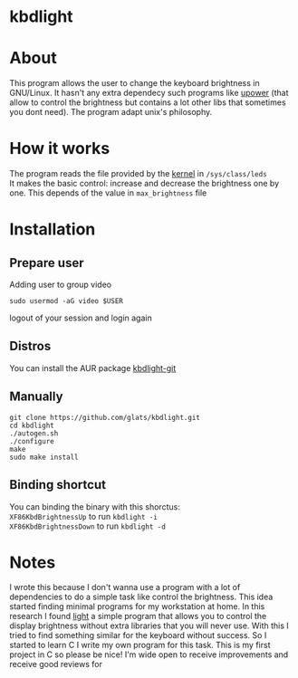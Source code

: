 # kbdlight

# About
This program allows the user to change the keyboard brightness in GNU/Linux. It hasn't any extra dependecy such programs like [upower](https://upower.freedesktop.org/) (that allow to control the brightness but contains a lot other libs that sometimes you dont need).
The program adapt unix's philosophy.

# How it works
The program reads the file provided by the [kernel](https://www.kernel.org/) in ```/sys/class/leds```  
It makes the basic control: increase and decrease the brightness one by one. This depends of the value in ```max_brightness``` file

# Installation

## Prepare user
Adding user to group video
```
sudo usermod -aG video $USER
```
logout of your session and login again

## Distros
You can install the AUR package [kbdlight-git](https://aur.archlinux.org/packages/kbdlight-git/)

## Manually

 ```
 git clone https://github.com/glats/kbdlight.git
 cd kbdlight
 ./autogen.sh
 ./configure
 make
 sudo make install
 ```

 ## Binding shortcut
 You can binding the binary with this shorctus:  
```XF86KbdBrightnessUp``` to run ```kbdlight -i```  
```XF86KbdBrightnessDown``` to run ```kbdlight -d```

# Notes
I wrote this because I don't wanna use a program with a lot of dependencies to do a simple task like control the brightness. 
This idea started finding minimal programs for my workstation at home. In this research I found [light](https://github.com/haikarainen/light) 
a simple program that allows you to control the display brightness without extra libraries that you will never use. With this I tried to find 
something similar for the keyboard without success. So I started to learn C I write my own program for this task.
This is my first project in C so please be nice! I'm wide open to receive improvements and receive good reviews for 
